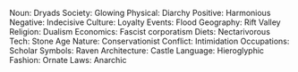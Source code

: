 Noun: Dryads
Society: Glowing
Physical: Diarchy
Positive: Harmonious
Negative: Indecisive
Culture: Loyalty
Events: Flood
Geography: Rift Valley
Religion: Dualism
Economics: Fascist corporatism
Diets: Nectarivorous
Tech: Stone Age
Nature: Conservationist
Conflict: Intimidation
Occupations: Scholar
Symbols: Raven
Architecture: Castle
Language: Hieroglyphic
Fashion: Ornate
Laws: Anarchic
